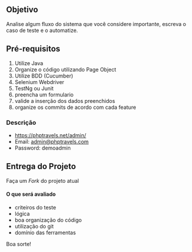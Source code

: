 ## Objetivo

Analise algum fluxo do sistema que você considere importante, escreva o caso de teste e o automatize.
 
## Pré-requisitos

1. Utilize Java
2. Organize o código utilizando Page Object
3. Utilize BDD (Cucumber)
4. Selenium Webdriver
5. TestNg ou Junit
6. preencha um formulario
7. valide a inserção dos dados preenchidos
8. organize os commits de acordo com cada feature

### Descrição

* https://phptravels.net/admin/
* Email: admin@phptravels.com
* Password: demoadmin

## Entrega do Projeto

Faça um *Fork* do projeto atual

#### O que será avaliado

* criteiros do teste
* lógica
* boa organização do código
* utilização do git
* domínio das ferramentas

Boa sorte!
